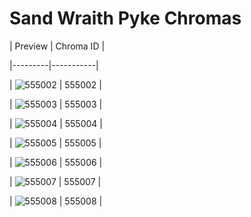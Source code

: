 # Sand Wraith Pyke Chromas


| Preview | Chroma ID |

|---------|-----------|

| ![555002](https://raw.communitydragon.org/latest/plugins/rcp-be-lol-game-data/global/default/v1/champion-chroma-images/555/555002.png) | 555002 |

| ![555003](https://raw.communitydragon.org/latest/plugins/rcp-be-lol-game-data/global/default/v1/champion-chroma-images/555/555003.png) | 555003 |

| ![555004](https://raw.communitydragon.org/latest/plugins/rcp-be-lol-game-data/global/default/v1/champion-chroma-images/555/555004.png) | 555004 |

| ![555005](https://raw.communitydragon.org/latest/plugins/rcp-be-lol-game-data/global/default/v1/champion-chroma-images/555/555005.png) | 555005 |

| ![555006](https://raw.communitydragon.org/latest/plugins/rcp-be-lol-game-data/global/default/v1/champion-chroma-images/555/555006.png) | 555006 |

| ![555007](https://raw.communitydragon.org/latest/plugins/rcp-be-lol-game-data/global/default/v1/champion-chroma-images/555/555007.png) | 555007 |

| ![555008](https://raw.communitydragon.org/latest/plugins/rcp-be-lol-game-data/global/default/v1/champion-chroma-images/555/555008.png) | 555008 |